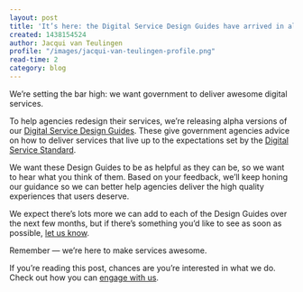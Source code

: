 ```yaml
---
layout: post
title: 'It’s here: the Digital Service Design Guides have arrived in alpha'
created: 1438154524
author: Jacqui van Teulingen
profile: "/images/jacqui-van-teulingen-profile.png"
read-time: 2
category: blog
---
```

We’re setting the bar high: we want government to deliver awesome digital services.

To help agencies redesign their services, we’re releasing alpha versions of our [Digital Service Design Guides](/for-digital-service-teams/standard/design-guides/). These give government agencies advice on how to deliver services that live up to the expectations set by the [Digital Service Standard](/for-digital-service-teams/standard/).

We want these Design Guides to be as helpful as they can be, so we want to hear what you think of them. Based on your feedback, we’ll keep honing our guidance so we can better help agencies deliver the high quality experiences that users deserve.

We expect there’s lots more we can add to each of the Design Guides over the next few months, but if there’s something you’d like to see as soon as possible, [let us know](mailto:standard@digital.gov.au).

Remember &mdash; we’re here to make services awesome.

If you’re reading this post, chances are you’re interested in what we do. Check out how you can [engage with us](/contact/).
